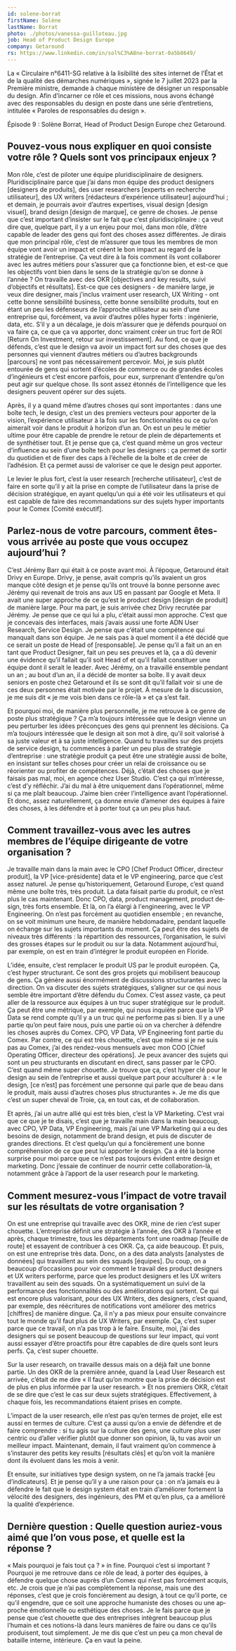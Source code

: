 ```yaml
---
id: solene-borrat
firstName: Solène
lastName: Borrat
photo: ./photos/vanessa-guilloteau.jpg
job: Head of Product Design Europe
company: Getaround
rs: https://www.linkedin.com/in/sol%C3%A8ne-borrat-0a5b8649/
---
```


<p class="fr-text--lead">La «&nbsp;Circulaire n°6411-SG relative à la lisibilité des sites internet de l’État et de la qualité des démarches numériques&nbsp;», signée le 7 juillet 2023 par la Première ministre, demande à chaque ministère de désigner un responsable du design. Afin d’incarner ce rôle et ces missions, nous avons échangé avec des responsables du design en poste dans une série d’entretiens, intitulée «&nbsp;Paroles de responsables du design&nbsp;».</p>

<p class="fr-text--lead">Épisode 9&nbsp;: Solène Borrat, <span lang="en">Head of Product Design Europe</span> chez <span lang="en">Getaround</span>.</p>

<h2 class="fr-h6">Pouvez-vous nous expliquer en quoi consiste votre rôle&nbsp;? Quels sont vos principaux enjeux&nbsp;?</h2>

Mon rôle, c’est de piloter une équipe pluridisciplinaire de designers. Pluridisciplinaire parce que j’ai dans mon équipe des <span lang="en">product designers</span> [designers de produits], des <span lang="en">user researchers</span> [experts en recherche utilisateur], des <span lang="en">UX writers</span> [rédacteurs d’expérience utilisateur] aujourd’hui&nbsp;; et demain, je pourrais avoir d’autres expertises, <span lang="en">visual design</span> [design visuel], <span lang="en">brand design</span> [design de marque], ce genre de choses. Je pense que c’est important d’insister sur le fait que c’est pluridisciplinaire&nbsp;: ça veut dire que, quelque part, il y a un enjeu pour moi, dans mon rôle, d’être capable de leader des gens qui font des choses assez différentes. Je dirais que mon principal rôle, c’est de m’assurer que tous les membres de mon équipe vont avoir un impact et créent le bon impact au regard de la stratégie de l’entreprise. Ça veut dire à la fois comment ils vont collaborer avec les autres métiers pour s’assurer que ça fonctionne bien, et est-ce que les objectifs vont bien dans le sens de la stratégie qu’on se donne à l’année&nbsp;? On travaille avec des <span lang="en">OKR [objectives and key results</span>, suivi d’objectifs et résultats]. Est-ce que ces designers -&nbsp;de manière large, je veux dire designer, mais j’inclus vraiment <span lang="en">user research, UX Writing</span>&nbsp;- ont cette bonne sensibilité <span lang="en">business</span>, cette bonne sensibilité produits, tout en étant un peu les défenseurs de l’approche utilisateur au sein d’une entreprise qui, forcément, va avoir d’autres pôles hyper forts&nbsp;: ingénierie, data, etc. S’il y a un décalage, je dois m’assurer que je défends pourquoi on va faire ça, ce que ça va apporter, donc vraiment créer un truc fort de <span lang="en">ROI [Return On Investment</span>, retour sur investissement]. Au fond, ce que je défends, c’est que le design va avoir un impact fort sur des choses que des personnes qui viennent d’autres métiers ou d’autres <span lang="en">backgrounds</span> [parcours] ne vont pas nécessairement percevoir. Moi, je suis plutôt entourée de gens qui sortent d’écoles de commerce ou de grandes écoles d’ingénieurs et c’est encore parfois, pour eux, surprenant d’entendre qu’on peut agir sur quelque chose. Ils sont assez étonnés de l’intelligence que les designers peuvent opérer sur des sujets.

Après, il y a quand même d’autres choses qui sont importantes&nbsp;: dans une boîte tech, le design, c’est un des premiers vecteurs pour apporter de la vision, l’expérience utilisateur à la fois sur les fonctionnalités ou ce qu’on aimerait voir dans le produit à horizon d’un an. On est un peu le métier ultime pour être capable de prendre le retour de plein de départements et de synthétiser tout. Et je pense que ça, c’est quand même un gros vecteur d’influence au sein d’une boîte tech pour les designers&nbsp;: ça permet de sortir du quotidien et de fixer des caps à l’échelle de la boîte et de créer de l’adhésion. Et ça permet aussi de valoriser ce que le design peut apporter.

Le levier le plus fort, c’est la <span lang="en">user research</span> [recherche utilisateur], c’est de faire en sorte qu’il y ait la prise en compte de l’utilisateur dans la prise de décision stratégique, en ayant quelqu’un qui a été voir les utilisateurs et qui est capable de faire des recommandations sur des sujets hyper importants pour le Comex [Comité exécutif].

<h2 class="fr-h6">Parlez-nous de votre parcours, comment êtes-vous arrivée au poste que vous occupez aujourd’hui&nbsp;?</h2>

C’est Jérémy Barr qui était à ce poste avant moi. À l’époque, <span lang="en">Getaround</span> était <span lang="en">Drivy</span> en Europe. <span lang="en">Drivy</span>, je pense, avait compris qu’ils avaient un gros manque côté design et je pense qu’ils ont trouvé la bonne personne avec Jérémy qui revenait de trois ans aux US en passant par Google et Meta. Il avait une super approche de ce qu’est le <span lang="en">product design</span> [design de produit] de manière large. Pour ma part, je suis arrivée chez <span lang="en">Drivy</span> recrutée par Jérémy. Je pense que ce qui lui a plu, c’était aussi mon approche. C’est que je concevais des interfaces, mais j’avais aussi une forte <span lang="en">ADN User Research, Service Design</span>. Je pense que c’était une compétence qui manquait dans son équipe. Je ne sais pas à quel moment il a été décidé que ce serait un poste de <span lang="en">Head of</span> [responsable]. Je pense qu’il a fait un an en tant que <span lang="en">Product Designer</span>, fait un peu ses preuves et là, ça a dû devenir une évidence qu’il fallait qu’il soit <span lang="en">Head of</span> et qu’il fallait constituer une équipe dont il serait le <span lang="en">leader</span>. Avec Jérémy, on a travaillé ensemble pendant un an&nbsp;; au bout d’un an, il a décidé de monter sa boîte. Il y avait deux seniors en poste chez <span lang="en">Getaround</span> et ils se sont dit qu’il fallait voir si une de ces deux personnes était motivée par le projet. À mesure de la discussion, je me suis dit «&nbsp;je me vois bien dans ce rôle-là&nbsp;» et ça s’est fait.

Et pourquoi moi, de manière plus personnelle, je me retrouve à ce genre de poste plus stratégique&nbsp;? Ça m’a toujours intéressée que le design vienne un peu perturber les idées préconçues des gens qui prennent les décisions. Ça m’a toujours intéressée que le design ait son mot à dire, qu’il soit valorisé à sa juste valeur et à sa juste intelligence. Quand tu travailles sur des projets de <span lang="en">service design</span>, tu commences à parler un peu plus de stratégie d’entreprise&nbsp;: une stratégie produit ça peut être une stratégie aussi de boîte, en insistant sur telles choses pour créer un relai de croissance ou se réorienter ou profiter de compétences. Déjà, c’était des choses que je faisais pas mal, moi, en agence chez <span lang="en">User</span> Studio. C’est ça qui m’intéresse, c’est d’y réfléchir. J’ai du mal à être uniquement dans l’opérationnel, même si ça me plaît beaucoup. J’aime bien créer l’intelligence avant l’opérationnel. Et donc, assez naturellement, ça donne envie d’amener des équipes à faire des choses, à les défendre et à porter tout ça un peu plus haut.

<h2 class="fr-h6">Comment travaillez-vous avec les autres membres de l’équipe dirigeante de votre organisation&nbsp;?</h2>

Je travaille main dans la main avec le <span lang="en">CPO [Chef Product Officer</span>, directeur produit], la VP [vice-présidente] data et le <span lang="en">VP engineering</span>, parce que c’est assez naturel. Je pense qu’historiquement, <span lang="en">Getaround</span> Europe, c’est quand même une boîte très, très produit. La data faisait partie du produit, ce n’est plus le cas maintenant. Donc <span lang="en">CPO, data, product management, product design</span>, très forts ensemble. Et là, on l’a élargi à l’<span lang="en">engineering</span>, avec le <span lang="en">VP Engineering</span>. On n’est pas forcément au quotidien ensemble&nbsp;; en revanche, on se voit minimum une heure, de manière hebdomadaire, pendant laquelle on échange sur les sujets importants du moment. Ça peut être des sujets de niveaux très différents&nbsp;: la répartition des ressources, l’organisation, le suivi des grosses étapes sur le produit ou sur la data. Notamment aujourd’hui, par exemple, on est en train d’intégrer le produit européen en Floride. 

L’idée, ensuite, c’est remplacer le produit US par le produit européen. Ça, c’est hyper structurant. Ce sont des gros projets qui mobilisent beaucoup de gens. Ça génère aussi énormément de discussions structurantes avec la direction. On va discuter des sujets stratégiques, s’aligner sur ce qui nous semble être important d’être défendu du Comex. C’est assez vaste, ça peut aller de la ressource aux équipes à un truc super stratégique sur le produit. Ça peut être une métrique, par exemple, qui nous inquiète parce que la VP Data se rend compte qu’il y a un truc qui ne performe pas si bien. Il y a une partie qu’on peut faire nous, puis une partie où on va chercher à défendre les choses auprès du Comex. <span lang="en">CPO, VP Data, VP Engineering</span> font partie du Comex. Par contre, ce qui est très chouette, c’est que même si je ne suis pas au Comex, j’ai des rendez-vous mensuels avec mon <span lang="en">COO [Chief Operating Officer</span>, directeur des opérations]. Je peux avancer des sujets qui sont un peu structurants en discutant en direct, sans passer par le <span lang="en">CPO</span>. C’est quand même super chouette. Je trouve que ça, c’est hyper clé pour le design au sein de l’entreprise et aussi quelque part pour acculturer à&nbsp;: «&nbsp;le design, [ce n’est] pas forcément une personne qui parle que de beau dans le produit, mais aussi d’autres choses plus structurantes&nbsp;». Je me dis que c’est un super cheval de Troie, ça, en tout cas, et de collaboration.

Et après, j’ai un autre allié qui est très bien, c’est la VP Marketing. C’est vrai que ce que je te disais, c’est que je travaille main dans la main beaucoup, avec <span lang="en">CPO, VP Data, VP Engineering</span>, mais j’ai une VP Marketing qui a eu des besoins de design, notamment de <span lang="en">brand design</span>, et puis de discuter de grandes directions. Et c’est quelqu’un qui a foncièrement une bonne compréhension de ce que peut lui apporter le design. Ça a été la bonne surprise pour moi parce que ce n’est pas toujours évident entre design et marketing. Donc j’essaie de continuer de nourrir cette collaboration-là, notamment grâce à l’apport de la <span lang="en">user research</span> pour le marketing.

<h2 class="fr-h6">Comment mesurez-vous l’impact de votre travail sur les résultats de votre organisation&nbsp;?</h2>

On est une entreprise qui travaille avec des <span lang="en">OKR</span>, mine de rien c’est super chouette. L’entreprise définit une stratégie à l’année, des <span lang="en">OKR</span> à l’année et après, chaque trimestre, tous les départements font une <span lang="en">roadmap</span> [feuille de route] et essayent de contribuer à ces <span lang="en">OKR</span>. Ça, ça aide beaucoup. Et puis, on est une entreprise très data. Donc, on a des <span lang="en">data analysts</span> [analystes de données] qui travaillent au sein des <span lang="en">squads</span> [équipes]. Du coup, on a beaucoup d’occasions pour voir comment le travail des <span lang="en">product designers</span> et <span lang="en">UX writers</span> performe, parce que les <span lang="en">product designers</span> et les <span lang="en">UX writers</span> travaillent au sein des <span lang="en">squads</span>. On a systématiquement un suivi de la performance des fonctionnalités ou des améliorations qui sortent. Ce qui est encore plus valorisant, pour des <span lang="en">UX Writers</span>, des designers, c’est quand, par exemple, des réécritures de notifications vont améliorer des <span lang="en">metrics</span> [chiffres] de manière dingue. Ça, il n’y a pas mieux pour ensuite convaincre tout le monde qu’il faut plus de <span lang="en">UX Writers</span>, par exemple. Ça, c’est super parce que ce travail, on n’a pas trop à le faire. Ensuite, moi, j’ai des designers qui se posent beaucoup de questions sur leur impact, qui vont aussi essayer d’être proactifs pour être capables de dire quels sont leurs perfs. Ça, c’est super chouette.

Sur la <span lang="en">user research</span>, on travaille dessus mais on a déjà fait une bonne partie. Un des <span lang="en">OKR</span> de la première année, quand la <span lang="en">Lead User Research</span> est arrivée, c’était de me dire «&nbsp;Il faut qu’on montre que la prise de décision est de plus en plus informée par la <span lang="en">user research</span>.&nbsp;» Et nos premiers <span lang="en">OKR</span>, c’était de se dire que c’est le cas sur deux sujets stratégiques. Effectivement, à chaque fois, les recommandations étaient prises en compte.

L’impact de la <span lang="en">user research</span>, elle n’est pas qu’en termes de projet, elle est aussi en termes de culture. C’est ça aussi qu’on a envie de défendre et de faire comprendre&nbsp;: si tu agis sur la culture des gens, une culture plus <span lang="en">user centric</span> ou d’aller vérifier plutôt que donner son opinion, là, tu vas avoir un meilleur impact. Maintenant, demain, il faut vraiment qu’on commence à s’instaurer des petits <span lang="en">key results</span> [résultats clés] et qu’on voit la manière dont ils évoluent dans les mois à venir.

Et ensuite, sur initiatives type <span lang="en">design system</span>, on ne l’a jamais tracké [eu d’indicateurs]. Et je pense qu’il y a une raison pour ça&nbsp;: on n’a jamais eu à défendre le fait que le <span lang="en">design system</span> était en train d’améliorer fortement la vélocité des designers, des ingénieurs, des PM et qu’en plus, ça a amélioré la qualité d’expérience.

<h2 class="fr-h6">Dernière question&nbsp;: Quelle question auriez-vous aimé que l’on vous pose, et quelle est la réponse&nbsp;?</h2>

«&nbsp;Mais pourquoi je fais tout ça&nbsp;?&nbsp;» in fine. Pourquoi c’est si important&nbsp;? Pourquoi je me retrouve dans ce rôle de <span lang="en">lead<span lang="en">, à porter des équipes, à défendre quelque chose auprès d’un Comex qui n’est pas forcément acquis, etc. Je crois que je n’ai pas complètement la réponse, mais une des réponses, c’est que je crois foncièrement au design, à tout ce qu’il porte, ce qu’il engendre, que ce soit une approche humaniste des choses ou une approche émotionnelle ou esthétique des choses. Je le fais parce que je pense que c’est chouette que des entreprises intègrent beaucoup plus l’humain et ces notions-là dans leurs manières de faire ou dans ce qu’ils produisent, tout simplement. Je me dis que c’est un peu ça mon cheval de bataille interne, intérieure. Ça en vaut la peine.
